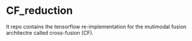 # CF_reduction
It repo contains the tensorflow re-implementation for the mutimodal fusion architectre called cross-fusion (CF).
